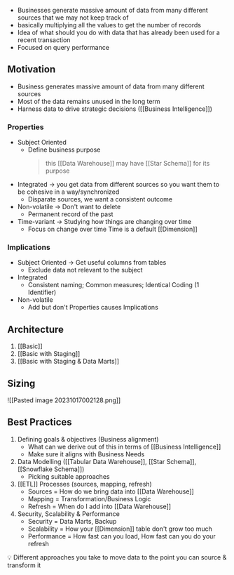 - Businesses generate massive amount of data from many different sources that we may not keep track of
- basically multiplying all the values to get the number of records
- Idea of what should you do with data that has already been used for a recent transaction
- Focused on query performance

## Motivation
- Business generates massive amount of data from many different sources
- Most of the data remains unused in the long term
- Harness data to drive strategic decisions ([[Business Intelligence]])

### Properties
- Subject Oriented
	- Define business purpose
		>this [[Data Warehouse]] may have [[Star Schema]] for its purpose
- Integrated → you get data from different sources so you want them to be cohesive in a way/synchronized
	- Disparate sources, we want a consistent outcome
- Non-volatile → Don't want to delete
	- Permanent record of the past
- Time-variant → Studying how things are changing over time
	- Focus on change over time
Time is a default [[Dimension]]

### Implications
- Subject Oriented → Get useful columns from tables
	- Exclude data not relevant to the subject
- Integrated
	- Consistent naming; Common measures; Identical Coding (1 Identifier)
- Non-volatile
	- Add but don't 
Properties causes Implications

## Architecture
1. [[Basic]]
2. [[Basic with Staging]]
3. [[Basic with Staging & Data Marts]]

## Sizing
![[Pasted image 20231017002128.png]]

## Best Practices
1. Defining goals & objectives (Business alignment)
	- What can we derive out of this in terms of [[Business Intelligence]]
	- Make sure it aligns with Business Needs
2. Data Modelling ([[Tabular Data Warehouse]], [[Star Schema]], [[Snowflake Schema]])
	- Picking suitable approaches
3. [[ETL]] Processes (sources, mapping, refresh)
	- Sources = How do we bring data into [[Data Warehouse]]
	- Mapping = Transformation/Business Logic
	- Refresh = When do I add into [[Data Warehouse]]
4. Security, Scalability & Performance
	- Security = Data Marts, Backup
	- Scalability = How your [[Dimension]] table don't grow too much
	- Performance = How fast can you load, How fast can you do your refresh

<aside> 💡 Different approaches you take to move data to the point you can source & transform it </aside>
